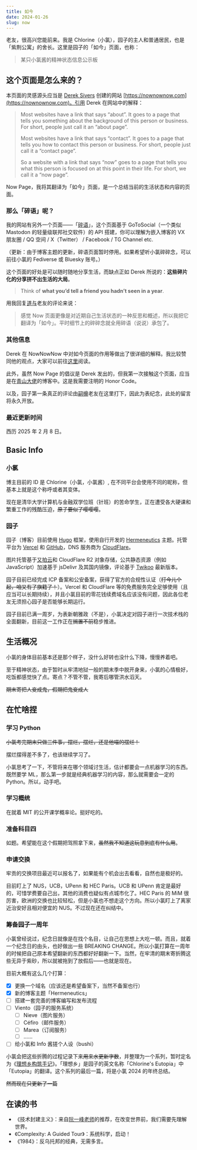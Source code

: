 ```yaml
---
title: 如今
date: 2024-01-26
slug: now
---
```


老友，很高兴您能前来。我是 Chlorine（小氯），园子的主人和普通居民，也是「紫荆公寓」的舍长。这里是园子的「如今」页面，也称：

> 某只小氯酱的精神状态信息公示板

## 这个页面是怎么来的？

本页面的灵感源头应当是 [Derek Sivers](https://sive.rs) 创建的网站 [https://nownownow.com](https://nownownow.com)。引用 Derek 在网站中的解释：

> Most websites have a link that says “about”. It goes to a page that tells you something about the background of this person or business. For short, people just call it an “about page”.
> 
> Most websites have a link that says “contact”. It goes to a page that tells you how to contact this person or business. For short, people just call it a “contact page”.
> 
> So a website with a link that says “now” goes to a page that tells you what this person is focused on at this point in their life. For short, we call it a “now page”.

Now Page，我将其翻译为「如今」页面，是一个总结当前的生活状态和内容的页面。

### 那么「碎语」呢？

我的网站有另外一个页面——「[碎语](/whisper)」，这个页面基于 GoToSocial（一个类似 Mastodon 的轻量级联邦社交软件）的 API 搭建，你可以理解为嵌入博客的 VX 朋友圈 / QQ 空间 / X（Twitter） / Facebook / TG Channel etc.

（更新：由于博客主题的更新，碎语页面暂时停用。如果希望听小氯碎碎念，可以前往小氯的 Fediverse 或 Bluesky 账号。）

这个页面的好处是可以随时随地分享生活，而缺点正如 Derek 所说的：**这些碎片化的分享拼不出生活的大局**。

> Think of **what you’d tell a friend you hadn’t seen in a year**.

用我回复[道与](https://daoyuchan.com/)老友的评论来说：

> 感觉 Now 页面更像是对近期自己生活状态的一种反思和概述，所以我把它翻译为「如今」。平时细节上的碎碎念就全用碎语（说说）承包了。

### 其他信息

Derek 在 NowNowNow 中对如今页面的作用等做出了很详细的解释。我比较赞同他的观点，大家可以前往[这里](https://nownownow.com/about)阅读。

此外，虽然 Now Page 的倡议是 Derek 发出的，但我第一次接触这个页面，应当是在[青山大佬](https://yinji.org)的博客中。这是我需要注明的 Honor Code。

以及，园子第一条真正的评论由[嗣檙](https://sicheng.taoooist.org)老友在这里打下，因此为表纪念，此处的留言将永久开放。

### 最近更新时间

西历 2025 年 2 月 8 日。

## Basic Info

### 小氯

博主目前的 ID 是 Chlorine（小氯，小氯酱）, 在不同平台会使用不同的昵称，但基本上就是这个称呼或者其变体。

现在是清华大学计算机与金融双学位班（针班）的苦命学生，正在遭受各大硬课和繁重工作的残酷压迫，~~原子要似了嘤嘤嘤~~。

### 园子

园子（博客）目前使用 [Hugo](https://gohugo.io) 框架，使用自行开发的 [Hermeneutics](https://github.com/chlorine3545/hugo-theme-hermeneutics) 主题。托管平台为 [Vercel](https://vercel.com) 和 [GitHub](https://github.com)，DNS 服务商为 [CloudFlare](https://cloudflare.com)。

图片托管基于[又拍云](https://upyun.com)和 CloudFlare R2 对象存储，公共静态资源（例如 JavaScript）加速基于 jsDelivr 及其国内镜像，评论基于 [Twikoo](https://twikoo.js.org) 最新版本。

园子目前已经完成 ICP 备案和公安备案，获得了官方的合规性认证（~~打今儿个起，咱又有了旗籍了！~~）。Vercel 和 CloudFlare 等的免费服务完全足够使用（且应当可以长期持续），并且小氯目前的零花钱续费域名应该没有问题，因此各位老友无须担心园子是否能够长期运行。

园子目前已满一周岁，为表新朝雅政（不是），小氯决定对园子进行一次技术栈的全面翻新，目前这一工作正在~~搁置不前~~稳步推进。

## 生活概况

小氯的身体目前基本还是那个样子，没什么好转也没什么下降，慢慢养着吧。

至于精神状态，由于暂时从牢清地狱一般的期末季中脱开身来，小氯的心情极好，吃饭都感觉快了点。寄点？不管不管，我寄后哪管洪水滔天。

~~期末寄把人变成鬼，假期把鬼变成人~~

## 在忙啥捏

### 学习 Python

~~小氯考完期末只做三件事，摆烂，摆烂，还是他喵的摆烂！~~

摆烂摆得差不多了，也该继续学习了。

小氯思考了一下，不管将来在哪个领域讨生活，估计都要会一点机器学习的东西。既然要学 ML，那么第一步就是经典机器学习的内容，那么就需要会一定的 Python。所以，动手吧。

### 学习概统

在就着 MIT 的公开课学概率论。挺好吃的。

### 准备科目四

如题。希望能在这个假期把驾照拿下来，~~虽然我不知道这玩意到底有什么用~~。

### 申请交换

牢贡的交换项目最近可以报名了，如果能有个机会出去看看，自然也是极好的。

目前盯上了 NUS，UCB，UPenn 和 HEC Paris。UCB 和 UPenn 肯定是最好的，可惜学费要自己出，其他的消费也疑似有点城市化了。HEC Paris 的 MiM 很厉害，欧洲的交换也比较轻松，但是小氯也不想走这个方向。所以小氯盯上了离家近治安好且相对便宜的 NUS。不过现在还在纠结中。

### 筹备园子一周年

小氯曾经说过，纪念日就像是在找个名目，让自己在思想上大吃一顿。而且，就着一个纪念日的由头，也好做出一些 BREAKING CHANGE。所以小氯打算在一周年的时候把自己原本希望翻新的东西都好好翻新一下。当然，在牢清的期末寄折腾这些无异于紫砂，所以就被拖到了放假后——也就是现在。

目前大概有这么几个打算：

- [x] 更换一个域名（应该还是希望备案下，当然不备案也行）
- [x] 新的博客主题「Hermeneutics」
- [ ] 搭建一套完善的博客编写和发布流程
- [ ] Viento（园子的服务系统）
    - [ ] Nieve（图片服务）
    - [ ] Céfiro（邮件服务）
    - [ ] Marea（订阅服务）
    - [ ] ……
- [ ] 给小氯和 Info 酱搓个人设（bushi）

小氯会把这些折腾的过程记录下来~~用来水更新字数~~，并整理为一个系列，暂时定名为《[理想乡构筑手记](/series/理想乡构筑手记)》。「理想乡」是园子的英文名称「Chlorine's Eutopia」中「Eutopia」的翻译。这个系列的最后一篇，将是小氯 2024 的年终总结。

~~然而现在只更新了一篇~~

## 在读的书

- 《技术封建主义》：来自[阮一峰老师](https://ruanyifeng.com)的推荐，在改变世界前，我们需要先理解世界。
- 《Complexity: A Guided Tour》：系统科学，启动！
- 《1984》：反乌托邦的经典，无需多言。